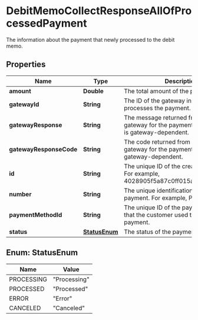 

# DebitMemoCollectResponseAllOfProcessedPayment

The information about the payment that newly processed to the debit memo. 

## Properties

| Name | Type | Description | Notes |
|------------ | ------------- | ------------- | -------------|
|**amount** | **Double** | The total amount of the payment.  |  [optional] |
|**gatewayId** | **String** | The ID of the gateway instance that processes the payment.  |  [optional] |
|**gatewayResponse** | **String** | The message returned from the payment gateway for the payment. This message is gateway-dependent.  |  [optional] |
|**gatewayResponseCode** | **String** | The code returned from the payment gateway for the payment. This code is gateway-dependent.  |  [optional] |
|**id** | **String** | The unique ID of the created payment. For example, 4028905f5a87c0ff015a87eb6b75007f.  |  [optional] |
|**number** | **String** | The unique identification number of the payment. For example, P-00000001.  |  [optional] |
|**paymentMethodId** | **String** | The unique ID of the payment method that the customer used to make the payment.  |  [optional] |
|**status** | [**StatusEnum**](#StatusEnum) | The status of the payment.  |  [optional] |



## Enum: StatusEnum

| Name | Value |
|---- | -----|
| PROCESSING | &quot;Processing&quot; |
| PROCESSED | &quot;Processed&quot; |
| ERROR | &quot;Error&quot; |
| CANCELED | &quot;Canceled&quot; |



